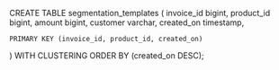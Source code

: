 CREATE TABLE segmentation_templates (
    invoice_id                bigint,
    product_id                bigint,
    amount                    bigint,
    customer                  varchar,
    created_on                timestamp,
    
    PRIMARY KEY (invoice_id, product_id, created_on)
) WITH CLUSTERING ORDER BY (created_on DESC);